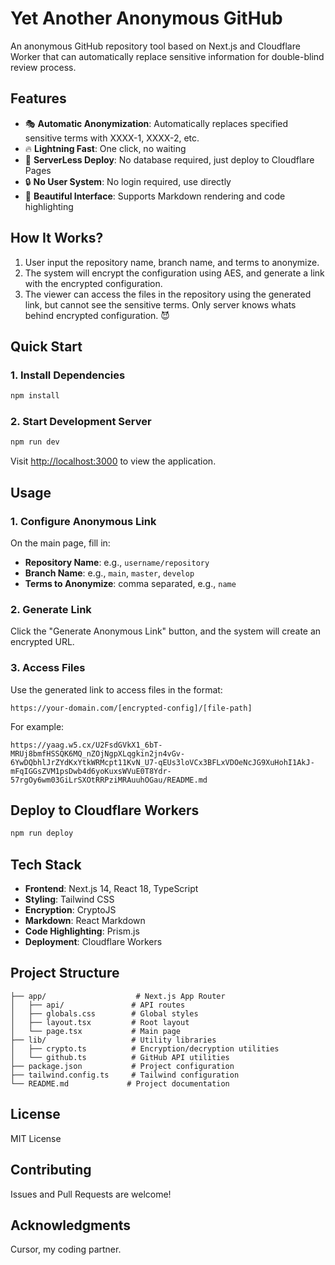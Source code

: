 # Yet Another Anonymous GitHub

An anonymous GitHub repository tool based on Next.js and Cloudflare Worker that can automatically replace sensitive information for double-blind review process.

## Features

- 🎭 **Automatic Anonymization**: Automatically replaces specified sensitive terms with XXXX-1, XXXX-2, etc.
- 🔥 **Lightning Fast**: One click, no waiting
- 🚀 **ServerLess Deploy**: No database required, just deploy to Cloudflare Pages
- 🔒 **No User System**: No login required, use directly
- 📱 **Beautiful Interface**: Supports Markdown rendering and code highlighting

## How It Works?

1. User input the repository name, branch name, and terms to anonymize.
2. The system will encrypt the configuration using AES, and generate a link with the encrypted configuration.
3. The viewer can access the files in the repository using the generated link, but cannot see the sensitive terms. Only server knows whats behind encrypted configuration. 😈

## Quick Start

### 1. Install Dependencies

```bash
npm install
```

### 2. Start Development Server

```bash
npm run dev
```

Visit [http://localhost:3000](http://localhost:3000) to view the application.

## Usage

### 1. Configure Anonymous Link

On the main page, fill in:
- **Repository Name**: e.g., `username/repository`
- **Branch Name**: e.g., `main`, `master`, `develop`
- **Terms to Anonymize**: comma separated, e.g., `name`

### 2. Generate Link

Click the "Generate Anonymous Link" button, and the system will create an encrypted URL.

### 3. Access Files

Use the generated link to access files in the format:
```
https://your-domain.com/[encrypted-config]/[file-path]
```

For example:
```
https://yaag.w5.cx/U2FsdGVkX1_6bT-MRUj8bmfHSSQK6MQ_nZOjNgpXLqgkin2jn4vGv-6YwDQbhlJrZYdKxYtkWRMcpt11KvN_U7-qEUs3loVCx3BFLxVDOeNcJG9XuHohI1AkJ-mFqIGGsZVM1psDwb4d6yoKuxsWVuE0T8Ydr-57rgOy6wm03GiLrSXOtRRPziMRAuuhOGau/README.md
```

## Deploy to Cloudflare Workers

```bash
npm run deploy
```

## Tech Stack

- **Frontend**: Next.js 14, React 18, TypeScript
- **Styling**: Tailwind CSS
- **Encryption**: CryptoJS
- **Markdown**: React Markdown
- **Code Highlighting**: Prism.js
- **Deployment**: Cloudflare Workers

## Project Structure

```
├── app/                    # Next.js App Router
│   ├── api/               # API routes
│   ├── globals.css        # Global styles
│   ├── layout.tsx         # Root layout
│   └── page.tsx           # Main page
├── lib/                   # Utility libraries
│   ├── crypto.ts          # Encryption/decryption utilities
│   └── github.ts          # GitHub API utilities
├── package.json           # Project configuration
├── tailwind.config.ts     # Tailwind configuration
└── README.md             # Project documentation
```

## License

MIT License

## Contributing

Issues and Pull Requests are welcome! 

## Acknowledgments

Cursor, my coding partner.